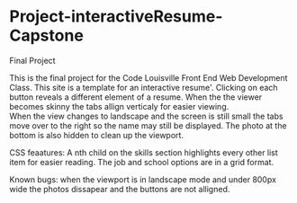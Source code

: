 # Project-interactiveResume-Capstone
Final Project

This is the final project for the Code Louisville Front End Web Development Class. This site is a template for an interactive resume'. 
Clicking on each button reveals a different element of a resume. 
When the the viewer becomes skinny the tabs allign verticaly for easier viewing.  
When the view changes to landscape and the screen is still small the tabs move over to the right so the name may still be displayed. The photo at the bottom is also hidden to clean up the viewport. 

CSS feaatures: A nth child on the skills section highlights every other list item for easier reading. The job and school options are in a grid format. 

Known bugs: when the viewport is in landscape mode and under 800px wide the photos dissapear and the buttons are not alligned. 
